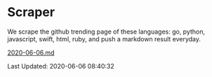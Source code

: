 # Scraper

We scrape the github trending page of these languages: go, python, javascript, swift, html, ruby, and push a markdown result everyday.

[2020-06-06.md](https://github.com/henson/Scraper/blob/master/2020-06-06.md)

Last Updated: 2020-06-06 08:40:32